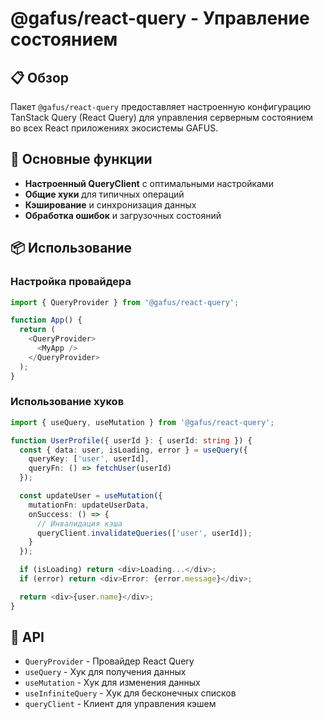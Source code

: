 # @gafus/react-query - Управление состоянием

## 📋 Обзор

Пакет `@gafus/react-query` предоставляет настроенную конфигурацию TanStack Query (React Query) для управления серверным состоянием во всех React приложениях экосистемы GAFUS.

## 🎯 Основные функции

- **Настроенный QueryClient** с оптимальными настройками
- **Общие хуки** для типичных операций
- **Кэширование** и синхронизация данных
- **Обработка ошибок** и загрузочных состояний

## 📦 Использование

### Настройка провайдера
```typescript
import { QueryProvider } from '@gafus/react-query';

function App() {
  return (
    <QueryProvider>
      <MyApp />
    </QueryProvider>
  );
}
```

### Использование хуков
```typescript
import { useQuery, useMutation } from '@gafus/react-query';

function UserProfile({ userId }: { userId: string }) {
  const { data: user, isLoading, error } = useQuery({
    queryKey: ['user', userId],
    queryFn: () => fetchUser(userId)
  });

  const updateUser = useMutation({
    mutationFn: updateUserData,
    onSuccess: () => {
      // Инвалидация кэша
      queryClient.invalidateQueries(['user', userId]);
    }
  });

  if (isLoading) return <div>Loading...</div>;
  if (error) return <div>Error: {error.message}</div>;

  return <div>{user.name}</div>;
}
```

## 🔧 API

- `QueryProvider` - Провайдер React Query
- `useQuery` - Хук для получения данных
- `useMutation` - Хук для изменения данных
- `useInfiniteQuery` - Хук для бесконечных списков
- `queryClient` - Клиент для управления кэшем
